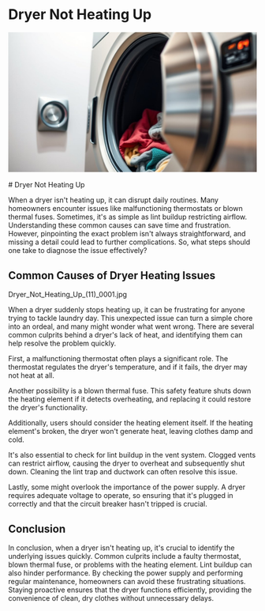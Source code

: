 <h1> Dryer Not Heating Up
 </h1><p><img src="/images/dryer_malfunction_no_heat-6.jpg"></p># Dryer Not Heating Up

When a dryer isn't heating up, it can disrupt daily routines. Many homeowners encounter issues like malfunctioning thermostats or blown thermal fuses. Sometimes, it's as simple as lint buildup restricting airflow. Understanding these common causes can save time and frustration. However, pinpointing the exact problem isn't always straightforward, and missing a detail could lead to further complications. So, what steps should one take to diagnose the issue effectively?

## Common Causes of Dryer Heating Issues

Dryer_Not_Heating_Up_(11)_0001.jpg

When a dryer suddenly stops heating up, it can be frustrating for anyone trying to tackle laundry day. This unexpected issue can turn a simple chore into an ordeal, and many might wonder what went wrong. There are several common culprits behind a dryer's lack of heat, and identifying them can help resolve the problem quickly.

First, a malfunctioning thermostat often plays a significant role. The thermostat regulates the dryer's temperature, and if it fails, the dryer may not heat at all.

Another possibility is a blown thermal fuse. This safety feature shuts down the heating element if it detects overheating, and replacing it could restore the dryer's functionality.

Additionally, users should consider the heating element itself. If the heating element's broken, the dryer won't generate heat, leaving clothes damp and cold.

It's also essential to check for lint buildup in the vent system. Clogged vents can restrict airflow, causing the dryer to overheat and subsequently shut down. Cleaning the lint trap and ductwork can often resolve this issue.

Lastly, some might overlook the importance of the power supply. A dryer requires adequate voltage to operate, so ensuring that it's plugged in correctly and that the circuit breaker hasn't tripped is crucial.

## Conclusion

In conclusion, when a dryer isn't heating up, it's crucial to identify the underlying issues quickly. Common culprits include a faulty thermostat, blown thermal fuse, or problems with the heating element. Lint buildup can also hinder performance. By checking the power supply and performing regular maintenance, homeowners can avoid these frustrating situations. Staying proactive ensures that the dryer functions efficiently, providing the convenience of clean, dry clothes without unnecessary delays.
